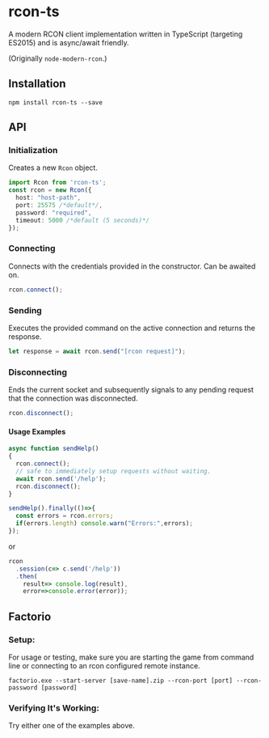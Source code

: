 rcon-ts
==============
A modern RCON client implementation written in TypeScript (targeting ES2015) and is async/await friendly.

(Originally `node-modern-rcon`.)

## Installation

```
npm install rcon-ts --save
```

## API

### Initialization

Creates a new `Rcon` object.

```typescript
import Rcon from 'rcon-ts';
const rcon = new Rcon({
  host: "host-path",
  port: 25575 /*default*/, 
  password: "required",
  timeout: 5000 /*default (5 seconds)*/
});
````

### Connecting

Connects with the credentials provided in the constructor.
Can be awaited on.
```typescript
rcon.connect();
```

### Sending

Executes the provided command on the active connection and returns the response.

```typescript
let response = await rcon.send("[rcon request]");
````
### Disconnecting

Ends the current socket and subsequently signals to any pending request that the connection was disconnected.

```typescript
rcon.disconnect();
````

#### Usage Examples

```typescript
async function sendHelp()
{
  rcon.connect();
  // safe to immediately setup requests without waiting.
  await rcon.send('/help');
  rcon.disconnect();
}

sendHelp().finally(()=>{
  const errors = rcon.errors;
  if(errors.length) console.warn("Errors:",errors);
});
```

or

```typescript
rcon
  .session(c=> c.send('/help'))
  .then(
    result=> console.log(result),
    error=>console.error(error));
```

## Factorio

### Setup:

For usage or testing, make sure you are starting the game from command line or connecting to an rcon configured remote instance.

`factorio.exe --start-server [save-name].zip --rcon-port [port] --rcon-password [password]`

### Verifying It's Working:

Try either one of the examples above.
